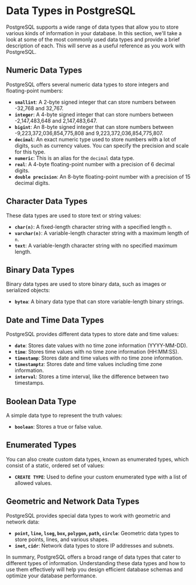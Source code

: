 # Data Types in PostgreSQL

PostgreSQL supports a wide range of data types that allow you to store various kinds of information in your database. In this section, we'll take a look at some of the most commonly used data types and provide a brief description of each. This will serve as a useful reference as you work with PostgreSQL.

## Numeric Data Types

PostgreSQL offers several numeric data types to store integers and floating-point numbers:

- **`smallint`**: A 2-byte signed integer that can store numbers between -32,768 and 32,767.
- **`integer`**: A 4-byte signed integer that can store numbers between -2,147,483,648 and 2,147,483,647.
- **`bigint`**: An 8-byte signed integer that can store numbers between -9,223,372,036,854,775,808 and 9,223,372,036,854,775,807.
- **`decimal`**: An exact numeric type used to store numbers with a lot of digits, such as currency values. You can specify the precision and scale for this type.
- **`numeric`**: This is an alias for the `decimal` data type.
- **`real`**: A 4-byte floating-point number with a precision of 6 decimal digits.
- **`double precision`**: An 8-byte floating-point number with a precision of 15 decimal digits.

## Character Data Types

These data types are used to store text or string values:

- **`char(n)`**: A fixed-length character string with a specified length `n`.
- **`varchar(n)`**: A variable-length character string with a maximum length of `n`.
- **`text`**: A variable-length character string with no specified maximum length.

## Binary Data Types

Binary data types are used to store binary data, such as images or serialized objects:

- **`bytea`**: A binary data type that can store variable-length binary strings.

## Date and Time Data Types

PostgreSQL provides different data types to store date and time values:

- **`date`**: Stores date values with no time zone information (YYYY-MM-DD).
- **`time`**: Stores time values with no time zone information (HH:MM:SS).
- **`timestamp`**: Stores date and time values with no time zone information.
- **`timestamptz`**: Stores date and time values including time zone information.
- **`interval`**: Stores a time interval, like the difference between two timestamps.

## Boolean Data Type

A simple data type to represent the truth values:

- **`boolean`**: Stores a true or false value.

## Enumerated Types

You can also create custom data types, known as enumerated types, which consist of a static, ordered set of values:

- **`CREATE TYPE`**: Used to define your custom enumerated type with a list of allowed values.

## Geometric and Network Data Types

PostgreSQL provides special data types to work with geometric and network data:

- **`point`, `line`, `lseg`, `box`, `polygon`, `path`, `circle`**: Geometric data types to store points, lines, and various shapes.
- **`inet`, `cidr`**: Network data types to store IP addresses and subnets.

In summary, PostgreSQL offers a broad range of data types that cater to different types of information. Understanding these data types and how to use them effectively will help you design efficient database schemas and optimize your database performance.